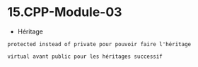 # 15.CPP-Module-03

* Héritage
```
protected instead of private pour pouvoir faire l'héritage

virtual avant public pour les héritages successif
```
